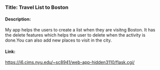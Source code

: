 

### Title: Travel List to Boston

#### Description:
My app helps the users to create a list when they are visitng Boston. It has the delete features which helps the user to delete when the activity is done.You can also add new places to visit in the city. 

#### Link:

https://i6.cims.nyu.edu/~sc8941/web-app-hidden3110/flask.cgi/


